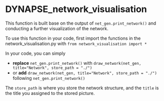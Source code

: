 # DYNAPSE_network_visualisation

This function is built base on the output of `net_gen.print_network()` and conducting a further visualization of the network.

To use this function in your code, first import the functions in the network_visualisation.py with `from network_visualisation import *`

In your code, you can simply 
- **replace** `net_gen.print_network()`  with `draw_network(net_gen, title="Network", store_path = "./")`
- or **add** `draw_network(net_gen, title="Network", store_path = "./")` following `net_gen.print_network()` 

The `store_path` is where you store the network structure, and the `title` is the title you assigned to the stored picture.